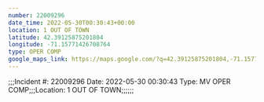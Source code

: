 ```yaml
---
number: 22009296
date_time: 2022-05-30T00:30:43+00:00
location: 1 OUT OF TOWN
latitude: 42.39125875201804
longitude: -71.15771426708764
type: OPER COMP
google_maps_link: https://maps.google.com/?q=42.39125875201804,-71.15771426708764
---
```


;;;Incident #: 22009296   Date: 2022-05-30 00:30:43   Type: MV OPER COMP;;;Location: 1 OUT OF TOWN;;;;;;
